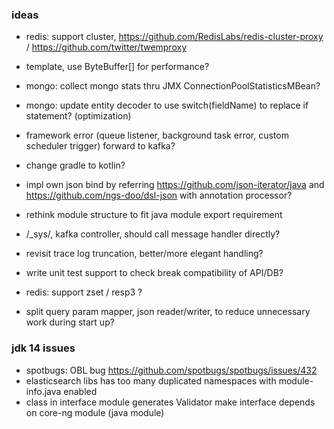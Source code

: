 ### ideas
* redis: support cluster, https://github.com/RedisLabs/redis-cluster-proxy / https://github.com/twitter/twemproxy
* template, use ByteBuffer[] for performance?
* mongo: collect mongo stats thru JMX ConnectionPoolStatisticsMBean?
* mongo: update entity decoder to use switch(fieldName) to replace if statement? (optimization)
* framework error (queue listener, background task error, custom scheduler trigger) forward to kafka?

* change gradle to kotlin?
* impl own json bind by referring https://github.com/json-iterator/java and https://github.com/ngs-doo/dsl-json with annotation processor?
* rethink module structure to fit java module export requirement

* /_sys/, kafka controller, should call message handler directly?
* revisit trace log truncation, better/more elegant handling?
* write unit test support to check break compatibility of API/DB?
* redis: support zset / resp3 ?
* split query param mapper, json reader/writer, to reduce unnecessary work during start up? 

### jdk 14 issues
* spotbugs: OBL bug https://github.com/spotbugs/spotbugs/issues/432  
* elasticsearch libs has too many duplicated namespaces with module-info.java enabled
* class in interface module generates Validator make interface depends on core-ng module (java module)
